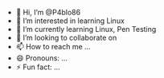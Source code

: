- 👋 Hi, I’m @P4blo86
- 👀 I’m interested in learning Linux
- 🌱 I’m currently learning Linux, Pen Testing
- 💞️ I’m looking to collaborate on 
- 📫 How to reach me ...
- 😄 Pronouns: ...
- ⚡ Fun fact: ...

<!---
P4blo86/P4blo86 is a ✨ special ✨ repository because its `README.md` (this file) appears on your GitHub profile.
You can click the Preview link to take a look at your changes.
--->
